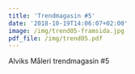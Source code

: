 ```yaml
---
title: 'Trendmagasin #5'
date: '2018-10-19T14:06:07+02:00'
image: /img/trend05-framsida.jpg
pdf_file: /img/trend05.pdf
---
```

Alviks Måleri trendmagasin #5
